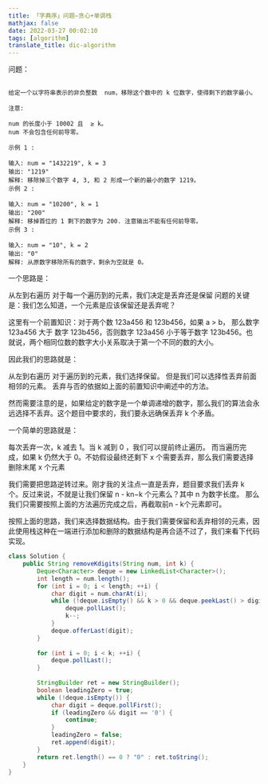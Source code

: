 ```yaml
---
title: 「字典序」问题—贪心+单调栈
mathjax: false
date: 2022-03-27 00:02:10
tags: [algorithm]
translate_title: dic-algorithm
---
```


问题：
```

给定一个以字符串表示的非负整数  num，移除这个数中的 k 位数字，使得剩下的数字最小。

注意:

num 的长度小于 10002 且  ≥ k。
num 不会包含任何前导零。

示例 1 :

输入: num = "1432219", k = 3
输出: "1219"
解释: 移除掉三个数字 4, 3, 和 2 形成一个新的最小的数字 1219。
示例 2 :

输入: num = "10200", k = 1
输出: "200"
解释: 移掉首位的 1 剩下的数字为 200. 注意输出不能有任何前导零。
示例 3 :

输入: num = "10", k = 2
输出: "0"
解释: 从原数字移除所有的数字，剩余为空就是 0。

```

一个思路是：

从左到右遍历
对于每一个遍历到的元素，我们决定是丢弃还是保留
问题的关键是：我们怎么知道，一个元素是应该保留还是丢弃呢？

这里有一个前置知识：对于两个数 123a456 和 123b456，如果 a > b， 那么数字 123a456 大于 数字 123b456，否则数字 123a456 小于等于数字 123b456。也就说，两个相同位数的数字大小关系取决于第一个不同的数的大小。

因此我们的思路就是：

从左到右遍历
对于遍历到的元素，我们选择保留。
但是我们可以选择性丢弃前面相邻的元素。
丢弃与否的依据如上面的前置知识中阐述中的方法。

然而需要注意的是，如果给定的数字是一个单调递增的数字，那么我们的算法会永远选择不丢弃。这个题目中要求的，我们要永远确保丢弃 k 个矛盾。

一个简单的思路就是：

每次丢弃一次，k 减去 1。当 k 减到 0 ，我们可以提前终止遍历。
而当遍历完成，如果 k 仍然大于 0。不妨假设最终还剩下 x 个需要丢弃，那么我们需要选择删除末尾 x 个元素

我们需要把思路逆转过来。刚才我的关注点一直是丢弃，题目要求我们丢弃 k 个。反过来说，不就是让我们保留 n - kn−k 个元素么？其中 n 为数字长度。 那么我们只需要按照上面的方法遍历完成之后，再截取前n - k个元素即可。

按照上面的思路，我们来选择数据结构。由于我们需要保留和丢弃相邻的元素，因此使用栈这种在一端进行添加和删除的数据结构是再合适不过了，我们来看下代码实现。

```java
class Solution {
    public String removeKdigits(String num, int k) {
        Deque<Character> deque = new LinkedList<Character>();
        int length = num.length();
        for (int i = 0; i < length; ++i) {
            char digit = num.charAt(i);
            while (!deque.isEmpty() && k > 0 && deque.peekLast() > digit) {
                deque.pollLast();
                k--;
            }
            deque.offerLast(digit);
        }
        
        for (int i = 0; i < k; ++i) {
            deque.pollLast();
        }
        
        StringBuilder ret = new StringBuilder();
        boolean leadingZero = true;
        while (!deque.isEmpty()) {
            char digit = deque.pollFirst();
            if (leadingZero && digit == '0') {
                continue;
            }
            leadingZero = false;
            ret.append(digit);
        }
        return ret.length() == 0 ? "0" : ret.toString();
    }
}

```